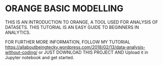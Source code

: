 # ORANGE BASIC MODELLING

THIS IS AN INTRODUCTION TO ORANGE, A TOOL USED FOR ANALYSIS OF DATASETS. THIS TUTORIAL IS AN EASY GUIDE TO BEGINNERS IN ANALYTICS. 

FOR FURTHER MORE INFORMATION, FOLLOW MY TUTORIAL https://allaboutbeingtecky.wordpress.com/2018/02/13/data-analysis-without-coding/
or JUST DOWNLOAD THIS PROJECT AND Upload it in  Jupyter notebook and get started.
